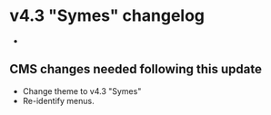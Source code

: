 v4.3 "Symes" changelog
======================

* 

CMS changes needed following this update
----------------------------------------

* Change theme to v4.3 "Symes"
* Re-identify menus.